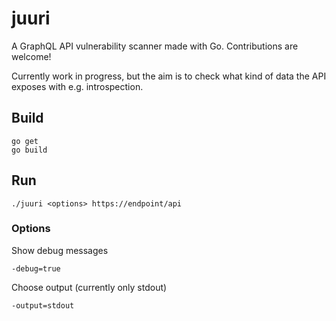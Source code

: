 # juuri
A GraphQL API vulnerability scanner made with Go. Contributions are welcome!

Currently work in progress, but the aim is to check what kind of data the API exposes with e.g. introspection.

## Build
```
go get
go build
```

## Run
```
./juuri <options> https://endpoint/api
```
### Options
Show debug messages
```
-debug=true
```
Choose output (currently only stdout)
```
-output=stdout
```
